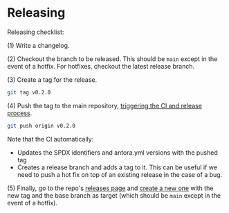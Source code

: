 # Releasing

Releasing checklist:

(1) Write a changelog.

(2) Checkout the branch to be released. This should be `main` except in the event of a hotfix. For hotfixes, checkout the latest release branch.

(3) Create a tag for the release.

```sh
git tag v0.2.0
```

(4) Push the tag to the main repository, [triggering the CI and release process](https://github.com/OpenZeppelin/cairo-contracts/blob/b27101eb826fae73f49751fa384c2a0ff3377af2/.github/workflows/python-app.yml#L60).

```sh
git push origin v0.2.0
```

Note that the CI automatically:

- Updates the SPDX identifiers and antora.yml versions with the pushed tag
- Creates a release branch and adds a tag to it. This can be useful if we need to push a hot fix on top of an existing release in the case of a bug.

(5) Finally, go to the repo's [releases page](https://github.com/OpenZeppelin/nile/releases/) and [create a new one](https://github.com/OpenZeppelin/nile/releases/new) with the new tag and the base branch as target (which should be `main` except in the event of a hotfix).
